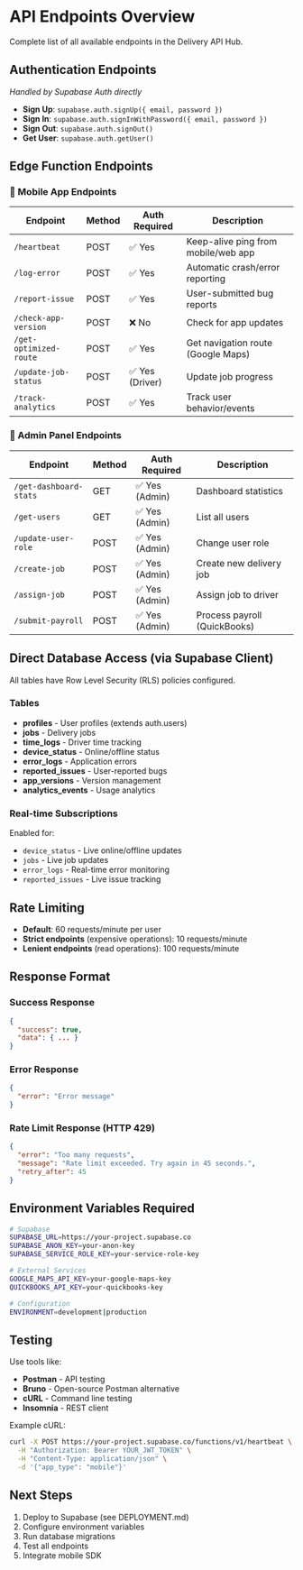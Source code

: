 # API Endpoints Overview

Complete list of all available endpoints in the Delivery API Hub.

## Authentication Endpoints
*Handled by Supabase Auth directly*

- **Sign Up**: `supabase.auth.signUp({ email, password })`
- **Sign In**: `supabase.auth.signInWithPassword({ email, password })`
- **Sign Out**: `supabase.auth.signOut()`
- **Get User**: `supabase.auth.getUser()`

## Edge Function Endpoints

### 📱 Mobile App Endpoints

| Endpoint | Method | Auth Required | Description |
|----------|--------|---------------|-------------|
| `/heartbeat` | POST | ✅ Yes | Keep-alive ping from mobile/web app |
| `/log-error` | POST | ✅ Yes | Automatic crash/error reporting |
| `/report-issue` | POST | ✅ Yes | User-submitted bug reports |
| `/check-app-version` | POST | ❌ No | Check for app updates |
| `/get-optimized-route` | POST | ✅ Yes | Get navigation route (Google Maps) |
| `/update-job-status` | POST | ✅ Yes (Driver) | Update job progress |
| `/track-analytics` | POST | ✅ Yes | Track user behavior/events |

### 🔧 Admin Panel Endpoints

| Endpoint | Method | Auth Required | Description |
|----------|--------|---------------|-------------|
| `/get-dashboard-stats` | GET | ✅ Yes (Admin) | Dashboard statistics |
| `/get-users` | GET | ✅ Yes (Admin) | List all users |
| `/update-user-role` | POST | ✅ Yes (Admin) | Change user role |
| `/create-job` | POST | ✅ Yes (Admin) | Create new delivery job |
| `/assign-job` | POST | ✅ Yes (Admin) | Assign job to driver |
| `/submit-payroll` | POST | ✅ Yes (Admin) | Process payroll (QuickBooks) |

## Direct Database Access (via Supabase Client)

All tables have Row Level Security (RLS) policies configured.

### Tables

- **profiles** - User profiles (extends auth.users)
- **jobs** - Delivery jobs
- **time_logs** - Driver time tracking
- **device_status** - Online/offline status
- **error_logs** - Application errors
- **reported_issues** - User-reported bugs
- **app_versions** - Version management
- **analytics_events** - Usage analytics

### Real-time Subscriptions

Enabled for:
- `device_status` - Live online/offline updates
- `jobs` - Live job updates
- `error_logs` - Real-time error monitoring
- `reported_issues` - Live issue tracking

## Rate Limiting

- **Default**: 60 requests/minute per user
- **Strict endpoints** (expensive operations): 10 requests/minute
- **Lenient endpoints** (read operations): 100 requests/minute

## Response Format

### Success Response
```json
{
  "success": true,
  "data": { ... }
}
```

### Error Response
```json
{
  "error": "Error message"
}
```

### Rate Limit Response (HTTP 429)
```json
{
  "error": "Too many requests",
  "message": "Rate limit exceeded. Try again in 45 seconds.",
  "retry_after": 45
}
```

## Environment Variables Required

```bash
# Supabase
SUPABASE_URL=https://your-project.supabase.co
SUPABASE_ANON_KEY=your-anon-key
SUPABASE_SERVICE_ROLE_KEY=your-service-role-key

# External Services
GOOGLE_MAPS_API_KEY=your-google-maps-key
QUICKBOOKS_API_KEY=your-quickbooks-key

# Configuration
ENVIRONMENT=development|production
```

## Testing

Use tools like:
- **Postman** - API testing
- **Bruno** - Open-source Postman alternative
- **cURL** - Command line testing
- **Insomnia** - REST client

Example cURL:
```bash
curl -X POST https://your-project.supabase.co/functions/v1/heartbeat \
  -H "Authorization: Bearer YOUR_JWT_TOKEN" \
  -H "Content-Type: application/json" \
  -d '{"app_type": "mobile"}'
```

## Next Steps

1. Deploy to Supabase (see DEPLOYMENT.md)
2. Configure environment variables
3. Run database migrations
4. Test all endpoints
5. Integrate mobile SDK
